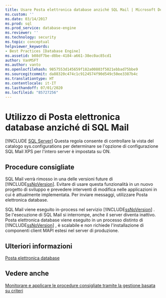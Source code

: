 ```yaml
---
title: Usare Posta elettronica database anziché SQL Mail | Microsoft Docs
ms.custom: ''
ms.date: 03/14/2017
ms.prod: sql
ms.prod_service: database-engine
ms.reviewer: ''
ms.technology: security
ms.topic: conceptual
helpviewer_keywords:
- Best Practices [Database Engine]
ms.assetid: b08df7be-d8be-4184-a661-38ec0ac85cd1
author: VanMSFT
ms.author: vanto
ms.openlocfilehash: 9857553d145659f182a00803f5021ebbad75bbe9
ms.sourcegitcommit: da88320c474c1c9124574f90d549c50ee3387b4c
ms.translationtype: HT
ms.contentlocale: it-IT
ms.lasthandoff: 07/01/2020
ms.locfileid: "85727256"
---
```

# <a name="use-database-mail-instead-of-sql-mail"></a>Utilizzo di Posta elettronica database anziché di SQL Mail
 [!INCLUDE [SQL Server](../../includes/applies-to-version/sqlserver.md)]
  Questa regola consente di controllare la vista del catalogo sys.configurations per determinare se l'opzione di configurazione SQL Mail XPS per l'intero server è impostata su ON.  
  
## <a name="best-practices-recommendations"></a>Procedure consigliate  
 SQL Mail verrà rimosso in una delle versioni future di [!INCLUDE[ssNoVersion](../../includes/ssnoversion-md.md)]. Evitare di usare questa funzionalità in un nuovo progetto di sviluppo e prevedere interventi di modifica nelle applicazioni in cui è attualmente implementata. Per inviare messaggi, utilizzare Posta elettronica database.  
  
 SQL Mail viene eseguito in-process nel servizio [!INCLUDE[ssNoVersion](../../includes/ssnoversion-md.md)] . Se l'esecuzione di SQL Mail si interrompe, anche il server diventa inattivo. Posta elettronica database viene eseguito in un processo distinto di [!INCLUDE[ssNoVersion](../../includes/ssnoversion-md.md)] , è scalabile e non richiede l'installazione di componenti client MAPI estesi nel server di produzione.  
  
## <a name="for-more-information"></a>Ulteriori informazioni  
 [Posta elettronica database](../../relational-databases/database-mail/database-mail.md)  
  
## <a name="see-also"></a>Vedere anche  
 [Monitorare e applicare le procedure consigliate tramite la gestione basata su criteri](../../relational-databases/policy-based-management/monitor-and-enforce-best-practices-by-using-policy-based-management.md)  
  
  
